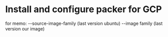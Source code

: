 # Install and configure packer for GCP

for memo:
--source-image-family (last version ubuntu)
--image family (last version our image)
